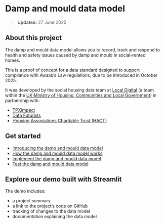 # Damp and mould data model

> **Updated:** 27 June 2025

## About this project

The damp and mould data model allows you to record, track and respond to health and safety issues caused by damp and mould in social-rented homes.

This is a proof of concept for a data standard designed to support compliance with Awaab’s Law regulations, due to be introduced in October 2025\.

It was developed by the social housing data team at [Local Digital](https://www.localdigital.gov.uk/) (a team within the [UK Ministry of Housing, Communities and Local Government](https://www.gov.uk/government/organisations/ministry-of-housing-communities-local-government)) in partnership with:

* [TPXimpact](https://www.tpximpact.com/)  
* [Data Futurists](https://www.datafuturists.co.uk/)  
* [Housing Associations Charitable Trust (HACT)](https://hact.org.uk/)

## Get started

* [Introducing the damp and mould data model](https://github.com/data-futurists/damp-and-mould-standards-concept/blob/main/Guidance/Introducing%20Awaab's%20Law%20data%20model.md)  
* [How the damp and mould data model works](https://github.com/data-futurists/damp-and-mould-standards-concept/blob/main/Guidance/How%20the%20Awaab's%20Law%20data%20model%20works.md)  
* [Implement the damp and mould data model](https://github.com/data-futurists/damp-and-mould-standards-concept/blob/main/Guidance/Implement%20the%20Awaab's%20Law%20data%20model.md)  
* [Test the damp and mould data model](https://github.com/data-futurists/damp-and-mould-standards-concept/tree/main/SQL%20Test)

## Explore our demo built with Streamlit

The demo includes:

* a project summary  
* a link to the project’s code on GitHub  
* tracking of changes to the data model  
* documentation explaining the data model











